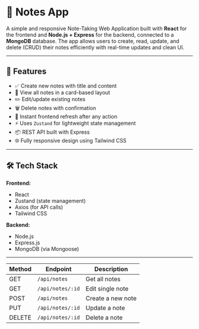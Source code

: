 # 📝 Notes App

A simple and responsive Note-Taking Web Application built with **React** for the frontend and **Node.js + Express** for the backend, connected to a **MongoDB** database. The app allows users to create, read, update, and delete (CRUD) their notes efficiently with real-time updates and clean UI.

---

## 🚀 Features

- ✅ Create new notes with title and content
- 🧾 View all notes in a card-based layout
- ✏️ Edit/update existing notes
- 🗑️ Delete notes with confirmation
- 🔄 Instant frontend refresh after any action
- ⚡ Uses `Zustand` for lightweight state management
- 📦 REST API built with Express
- 🌐 Fully responsive design using Tailwind CSS

---

## 🛠️ Tech Stack

**Frontend:**
- React
- Zustand (state management)
- Axios (for API calls)
- Tailwind CSS

**Backend:**
- Node.js
- Express.js
- MongoDB (via Mongoose)

---  

| Method | Endpoint         | Description       |
| ------ | ---------------- | ----------------- |
| GET    | `/api/notes`     | Get all notes     |
| GET    | `/api/notes/:id` | Edit single note   |
| POST   | `/api/notes`     | Create a new note |
| PUT    | `/api/notes/:id` | Update a note     |
| DELETE | `/api/notes/:id` | Delete a note     |


